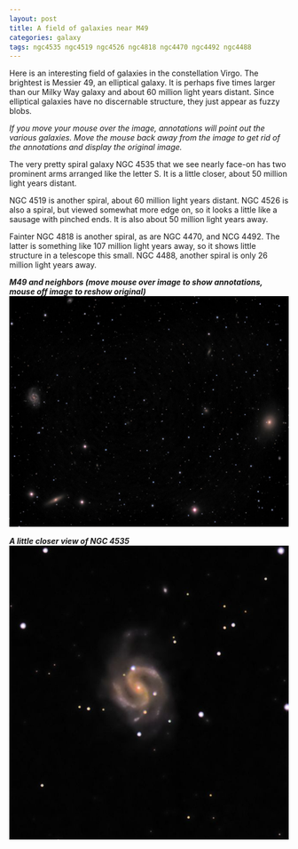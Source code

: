 ```yaml
---
layout: post
title: A field of galaxies near M49
categories: galaxy
tags: ngc4535 ngc4519 ngc4526 ngc4818 ngc4470 ngc4492 ngc4488
---
```


Here is an interesting field of galaxies in the constellation Virgo.  The brightest is Messier 49, an elliptical galaxy.  It is perhaps five times larger than our Milky Way galaxy and about 60 million light years distant.  Since elliptical galaxies have no discernable structure, they just appear as fuzzy blobs.

_If you move your mouse over the image, annotations will point out the various galaxies.  Move the mouse back away from the image to get rid of the annotations and display the original image._

The very pretty spiral galaxy NGC 4535 that we see nearly face-on has two prominent arms arranged like the letter S.  It is a little closer, about 50 million light years distant.

NGC 4519 is another spiral, about 60 million light years distant.
NGC 4526 is also a spiral, but viewed somewhat more edge on, so it looks a little like a sausage with pinched ends. It is also about 50 million light years away.

Fainter NGC 4818 is another spiral, as are  NGC 4470, and NCG 4492. The latter is something like 107 million light years away, so it shows little structure in a telescope this small. NGC 4488, another spiral is only 26 million light years away.

_**M49 and neighbors    (move mouse over image to show annotations, mouse off image to reshow original)**_<br>
<img src="/images/m49_2020-04-15T23_37_39_Stack_16bits_301frames_903s.jpg" 
alt="M49 and neighbors seen using Celestron RASA 8 and ZWO ASI183MC"
onmouseover="this.src='/images/m49_2020-04-15T23_37_39_Stack_16bits_301frames_903s_legend.jpg'"
onmouseout="this.src='/images/m49_2020-04-15T23_37_39_Stack_16bits_301frames_903s.jpg'"
/>


_**A little closer view of NGC 4535**_<br>
![ngc4535 seen using Celestron RASA 8 and ZWO ASI183MC](\images\ngc4535_2020-04-15T23_37_39_Stack_16bits_301frames_903s.jpg)